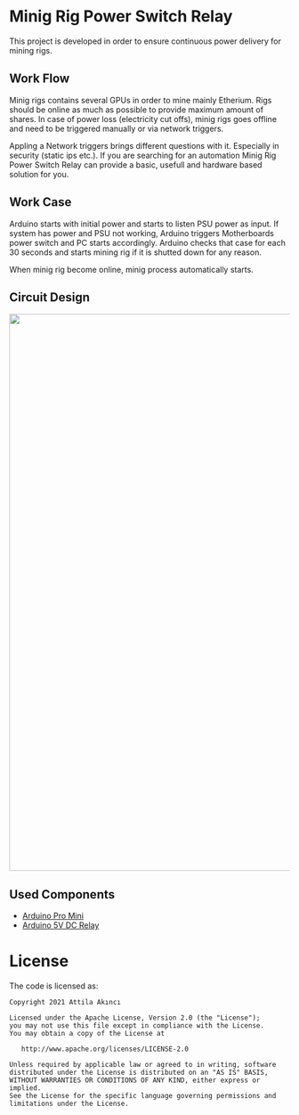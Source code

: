 # Minig Rig Power Switch Relay
This project is developed in order to ensure continuous power delivery for mining rigs. 

## Work Flow
Minig rigs contains several GPUs in order to mine mainly Etherium. Rigs should be online as much as possible to provide maximum amount of shares. 
In case of power loss (electricity cut offs), minig rigs goes offline and need to be triggered manually or via network triggers. 

Appling a Network triggers brings different questions with it. Especially in security (static ips etc.). If you are searching for an automation 
Minig Rig Power Switch Relay can provide a basic, usefull and hardware based solution for you.  

## Work Case
Arduino starts with initial power and starts to listen PSU power as input. 
If system has power and PSU not working, Arduino triggers Motherboards power switch and PC starts accordingly.
Arduino checks that case for each 30 seconds and starts mining rig if it is shutted down for any reason.

When minig rig become online, minig process automatically starts. 

## Circuit Design
<img src="https://github.com/AttilaAKINCI/MinigRigPowerSwitchRelay/blob/master/images/rigrelay_bb.jpg" width="1000">

## Used Components
* [Arduino Pro Mini](https://www.aliexpress.com/item/32821902128.html?spm=a2g0o.productlist.0.0.306729d40kzlDs&aem_p4p_detail=202106220039092369460712652000029269865)
* [Arduino 5V DC Relay](https://www.aliexpress.com/item/32708600505.html)

# License

The code is licensed as:

```
Copyright 2021 Attila Akıncı

Licensed under the Apache License, Version 2.0 (the "License");
you may not use this file except in compliance with the License.
You may obtain a copy of the License at

   http://www.apache.org/licenses/LICENSE-2.0

Unless required by applicable law or agreed to in writing, software
distributed under the License is distributed on an "AS IS" BASIS,
WITHOUT WARRANTIES OR CONDITIONS OF ANY KIND, either express or implied.
See the License for the specific language governing permissions and
limitations under the License.
```
